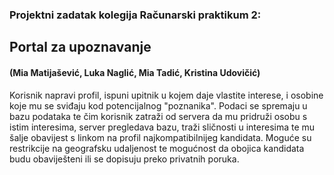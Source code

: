 <h3>Projektni zadatak kolegija Računarski praktikum 2:</h3>
<h2>Portal za upoznavanje</h2>
<h4>(Mia Matijašević, Luka Naglić, Mia Tadić, Kristina Udovičić)</h4>

Korisnik napravi profil, ispuni upitnik u kojem daje vlastite interese, 
i osobine koje mu se sviđaju kod potencijalnog "poznanika". 
Podaci se spremaju u bazu podataka te čim korisnik zatraži od 
servera da mu pridruži osobu s istim interesima, server pregledava bazu, 
traži sličnosti u interesima te mu šalje obavijest s linkom na profil 
najkompatibilnijeg kandidata. Moguće su restrikcije na geografsku udaljenost 
te mogućnost da obojica kandidata budu obaviješteni ili se dopisuju preko privatnih poruka.
